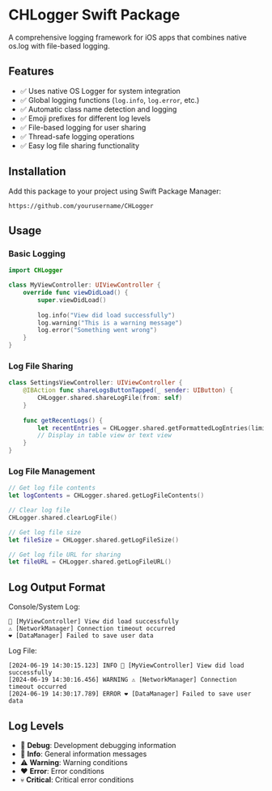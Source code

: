# CHLogger Swift Package

A comprehensive logging framework for iOS apps that combines native os.log with file-based logging.

## Features

- ✅ Uses native OS Logger for system integration
- ✅ Global logging functions (`log.info`, `log.error`, etc.)
- ✅ Automatic class name detection and logging
- ✅ Emoji prefixes for different log levels
- ✅ File-based logging for user sharing
- ✅ Thread-safe logging operations
- ✅ Easy log file sharing functionality

## Installation

Add this package to your project using Swift Package Manager:

```
https://github.com/yourusername/CHLogger
```

## Usage

### Basic Logging
```swift
import CHLogger

class MyViewController: UIViewController {
    override func viewDidLoad() {
        super.viewDidLoad()
        
        log.info("View did load successfully")
        log.warning("This is a warning message")
        log.error("Something went wrong")
    }
}
```

### Log File Sharing
```swift
class SettingsViewController: UIViewController {
    @IBAction func shareLogsButtonTapped(_ sender: UIButton) {
        CHLogger.shared.shareLogFile(from: self)
    }
    
    func getRecentLogs() {
        let recentEntries = CHLogger.shared.getFormattedLogEntries(limit: 100)
        // Display in table view or text view
    }
}
```

### Log File Management
```swift
// Get log file contents
let logContents = CHLogger.shared.getLogFileContents()

// Clear log file
CHLogger.shared.clearLogFile()

// Get log file size
let fileSize = CHLogger.shared.getLogFileSize()

// Get log file URL for sharing
let fileURL = CHLogger.shared.getLogFileURL()
```

## Log Output Format

Console/System Log:
```
💙 [MyViewController] View did load successfully
⚠️ [NetworkManager] Connection timeout occurred
❤️ [DataManager] Failed to save user data
```

Log File:
```
[2024-06-19 14:30:15.123] INFO 💙 [MyViewController] View did load successfully
[2024-06-19 14:30:16.456] WARNING ⚠️ [NetworkManager] Connection timeout occurred
[2024-06-19 14:30:17.789] ERROR ❤️ [DataManager] Failed to save user data
```

## Log Levels

- 🐛 **Debug**: Development debugging information
- 💙 **Info**: General information messages
- ⚠️ **Warning**: Warning conditions
- ❤️ **Error**: Error conditions
- 💀 **Critical**: Critical error conditions
